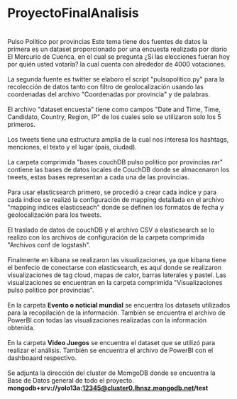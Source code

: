 # ProyectoFinalAnalisis
#
Pulso Político por provincias
  Este tema tiene dos fuentes de datos la primera es un dataset proporcionado por una encuesta realizada por diario El Mercurio de Cuenca, en el cual se pregunta ¿Si las     elecciones fueran hoy por quién usted votaría? la cual cuenta con alrededor de 4000 votaciones.<br/>
  <br/>
  La segunda fuente es twitter se elaboro el script "pulsopolitico.py" para la recolección de datos tanto con filtro de geolocalización usando las coordenadas del archivo "Coordenadas por provincia" y de palabras. <br/>
  <br/>
  El archivo "dataset encuesta" tiene como campos "Date and Time, Time, Candidato, Country, Region, IP" de los cuales solo se utilizaron solo los 5 primeros.   <br/>
  <br/>
  Los tweets tiene una estructura amplia de la cual nos interesa los hashtags, menciones, el texto y el lugar (país, ciudad).  <br/>
  <br/>
  La carpeta comprimida "bases couchDB pulso politico por provincias.rar" contiene las bases de datos locales de CouchDB donde se almacenaron los tweets, estas bases representan a cada una de las provincias.<br/>
  <br/>
  Para usar elasticsearch primero, se procedió a crear cada indice y para cada indice se realizó la configuración de mapping detallada en el archivo "mapping indices elasticseach" donde se definen los formatos de fecha y geolocalización para los tweets.<br/>
  <br/>
  El traslado de datos de couchDB y el archivo CSV a elasticsearch se lo realizo con los archivos de configuración de la carpeta comprimida "Archivos conf de logstash".<br/>
  <br/>
  Finalmente en kibana se realizaron las visualizaciones, ya que kibana tiene el benfecio de conectarse con elasticsearch, es aquí donde se realizaron visualizaciones de tag cloud, mapas de calor, barras laterales y pastel. Las visualizaciones se encuentran en la carpeta comprimida "Visualizaciones pulso politico por provincias".<br/>
  <br/>
  En la carpeta <strong>Evento o noticial mundial</strong> se encuentra los datasets utilizados para la recopilación de la información. También se encuentra el archivo de PowerBI con todas las visualizaciones realizadas con la información obtenida.
  <br/>
  <br/>
  En la carpeta **Video Juegos** se encuentra el dataset que se utilizó para realizar el análisis. También se encuentra el archivo de PowerBI con el dashboaard respectivo.
  <br/>
  <br/>
  Se adjunta la dirección del cluster de MomgoDB donde se encuentra la Base de Datos general de todo el proyecto.
  <b>mongodb+srv://yolo13a:12345@cluster0.lhnsz.mongodb.net/test</b>
